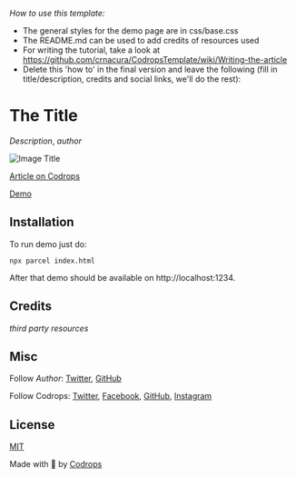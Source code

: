 *How to use this template:*

- The general styles for the demo page are in css/base.css
- The README.md can be used to add credits of resources used
- For writing the tutorial, take a look at https://github.com/crnacura/CodropsTemplate/wiki/Writing-the-article
- Delete this 'how to' in the final version and leave the following (fill in title/description, credits and social links, we'll do the rest):


# The Title

*Description*, *author*

![Image Title](link)

[Article on Codrops](https://tympanus.net/codrops/?p=)

[Demo](http://tympanus.net/Development/.../)


## Installation

To run demo just do:
```
npx parcel index.html
```
After that demo should be available on http://localhost:1234.

## Credits

*third party resources*

## Misc

Follow *Author*: [Twitter](http://twitter.com/akella), [GitHub](https://github.com/akella) 

Follow Codrops: [Twitter](http://www.twitter.com/codrops), [Facebook](http://www.facebook.com/codrops), [GitHub](https://github.com/codrops), [Instagram](https://www.instagram.com/codropsss/)

## License
[MIT](LICENSE)

Made with :blue_heart: by [Codrops](http://www.codrops.com)





